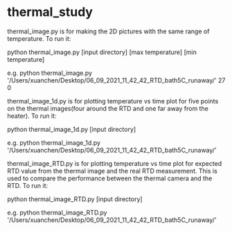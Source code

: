 # thermal_study
thermal_image.py is for making the 2D pictures with the same range of temperature. To run it:
  
  python thermal_image.py  [input directory] [max temperature] [min temperature]
  
  e.g. python thermal_image.py  '/Users/xuanchen/Desktop/06_09_2021_11_42_42_RTD_bath5C_runaway/' 27 0
  
thermal_image_1d.py is for plotting temperature vs time plot for five points on the thermal images(four around the RTD and one far away from the heater). To run it:
  
  python thermal_image_1d.py  [input directory]
  
  e.g. python thermal_image_1d.py  '/Users/xuanchen/Desktop/06_09_2021_11_42_42_RTD_bath5C_runaway/'
  
thermal_image_RTD.py is for plotting temperature vs time plot for expected RTD value from the thermal image and the real RTD measurement. This is used to compare the performance between the thermal camera and the RTD. To run it:
  
  python thermal_image_RTD.py  [input directory]
  
  e.g. python thermal_image_RTD.py  '/Users/xuanchen/Desktop/06_09_2021_11_42_42_RTD_bath5C_runaway/'
